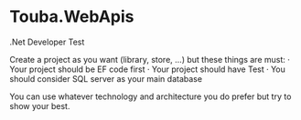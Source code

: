 # Touba.WebApis

.Net Developer Test

Create a project as you want (library, store, …) but these things are must:
·       Your project should be EF code first
·       Your project should have Test
·       You should consider SQL server as your main database
 
You can use whatever technology and architecture you do prefer but try to show your best.
